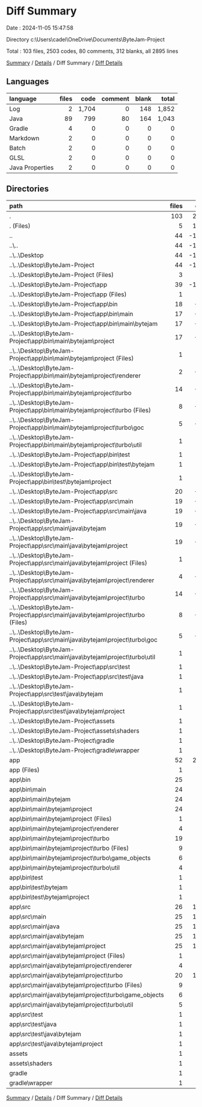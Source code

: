 # Diff Summary

Date : 2024-11-05 15:47:58

Directory c:\\Users\\cadel\\OneDrive\\Documents\\ByteJam-Project

Total : 103 files,  2503 codes, 80 comments, 312 blanks, all 2895 lines

[Summary](results.md) / [Details](details.md) / Diff Summary / [Diff Details](diff-details.md)

## Languages
| language | files | code | comment | blank | total |
| :--- | ---: | ---: | ---: | ---: | ---: |
| Log | 2 | 1,704 | 0 | 148 | 1,852 |
| Java | 89 | 799 | 80 | 164 | 1,043 |
| Gradle | 4 | 0 | 0 | 0 | 0 |
| Markdown | 2 | 0 | 0 | 0 | 0 |
| Batch | 2 | 0 | 0 | 0 | 0 |
| GLSL | 2 | 0 | 0 | 0 | 0 |
| Java Properties | 2 | 0 | 0 | 0 | 0 |

## Directories
| path | files | code | comment | blank | total |
| :--- | ---: | ---: | ---: | ---: | ---: |
| . | 103 | 2,503 | 80 | 312 | 2,895 |
| . (Files) | 5 | 1,751 | 37 | 173 | 1,961 |
| .. | 44 | -1,486 | -170 | -355 | -2,011 |
| ..\\.. | 44 | -1,486 | -170 | -355 | -2,011 |
| ..\\..\\Desktop | 44 | -1,486 | -170 | -355 | -2,011 |
| ..\\..\\Desktop\\ByteJam-Project | 44 | -1,486 | -170 | -355 | -2,011 |
| ..\\..\\Desktop\\ByteJam-Project (Files) | 3 | -47 | -37 | -25 | -109 |
| ..\\..\\Desktop\\ByteJam-Project\\app | 39 | -1,398 | -133 | -318 | -1,849 |
| ..\\..\\Desktop\\ByteJam-Project\\app (Files) | 1 | -41 | -13 | -13 | -67 |
| ..\\..\\Desktop\\ByteJam-Project\\app\\bin | 18 | -438 | 0 | -2 | -440 |
| ..\\..\\Desktop\\ByteJam-Project\\app\\bin\\main | 17 | -433 | 0 | -2 | -435 |
| ..\\..\\Desktop\\ByteJam-Project\\app\\bin\\main\\bytejam | 17 | -433 | 0 | -2 | -435 |
| ..\\..\\Desktop\\ByteJam-Project\\app\\bin\\main\\bytejam\\project | 17 | -433 | 0 | -2 | -435 |
| ..\\..\\Desktop\\ByteJam-Project\\app\\bin\\main\\bytejam\\project (Files) | 1 | -9 | 0 | 0 | -9 |
| ..\\..\\Desktop\\ByteJam-Project\\app\\bin\\main\\bytejam\\project\\renderer | 2 | -106 | 0 | -1 | -107 |
| ..\\..\\Desktop\\ByteJam-Project\\app\\bin\\main\\bytejam\\project\\turbo | 14 | -318 | 0 | -1 | -319 |
| ..\\..\\Desktop\\ByteJam-Project\\app\\bin\\main\\bytejam\\project\\turbo (Files) | 8 | -201 | 0 | -1 | -202 |
| ..\\..\\Desktop\\ByteJam-Project\\app\\bin\\main\\bytejam\\project\\turbo\\goc | 5 | -110 | 0 | 0 | -110 |
| ..\\..\\Desktop\\ByteJam-Project\\app\\bin\\main\\bytejam\\project\\turbo\\util | 1 | -7 | 0 | 0 | -7 |
| ..\\..\\Desktop\\ByteJam-Project\\app\\bin\\test | 1 | -5 | 0 | 0 | -5 |
| ..\\..\\Desktop\\ByteJam-Project\\app\\bin\\test\\bytejam | 1 | -5 | 0 | 0 | -5 |
| ..\\..\\Desktop\\ByteJam-Project\\app\\bin\\test\\bytejam\\project | 1 | -5 | 0 | 0 | -5 |
| ..\\..\\Desktop\\ByteJam-Project\\app\\src | 20 | -919 | -120 | -303 | -1,342 |
| ..\\..\\Desktop\\ByteJam-Project\\app\\src\\main | 19 | -916 | -117 | -301 | -1,334 |
| ..\\..\\Desktop\\ByteJam-Project\\app\\src\\main\\java | 19 | -916 | -117 | -301 | -1,334 |
| ..\\..\\Desktop\\ByteJam-Project\\app\\src\\main\\java\\bytejam | 19 | -916 | -117 | -301 | -1,334 |
| ..\\..\\Desktop\\ByteJam-Project\\app\\src\\main\\java\\bytejam\\project | 19 | -916 | -117 | -301 | -1,334 |
| ..\\..\\Desktop\\ByteJam-Project\\app\\src\\main\\java\\bytejam\\project (Files) | 1 | -8 | -3 | -4 | -15 |
| ..\\..\\Desktop\\ByteJam-Project\\app\\src\\main\\java\\bytejam\\project\\renderer | 4 | -399 | -65 | -118 | -582 |
| ..\\..\\Desktop\\ByteJam-Project\\app\\src\\main\\java\\bytejam\\project\\turbo | 14 | -509 | -49 | -179 | -737 |
| ..\\..\\Desktop\\ByteJam-Project\\app\\src\\main\\java\\bytejam\\project\\turbo (Files) | 8 | -295 | -22 | -107 | -424 |
| ..\\..\\Desktop\\ByteJam-Project\\app\\src\\main\\java\\bytejam\\project\\turbo\\goc | 5 | -183 | -23 | -66 | -272 |
| ..\\..\\Desktop\\ByteJam-Project\\app\\src\\main\\java\\bytejam\\project\\turbo\\util | 1 | -31 | -4 | -6 | -41 |
| ..\\..\\Desktop\\ByteJam-Project\\app\\src\\test | 1 | -3 | -3 | -2 | -8 |
| ..\\..\\Desktop\\ByteJam-Project\\app\\src\\test\\java | 1 | -3 | -3 | -2 | -8 |
| ..\\..\\Desktop\\ByteJam-Project\\app\\src\\test\\java\\bytejam | 1 | -3 | -3 | -2 | -8 |
| ..\\..\\Desktop\\ByteJam-Project\\app\\src\\test\\java\\bytejam\\project | 1 | -3 | -3 | -2 | -8 |
| ..\\..\\Desktop\\ByteJam-Project\\assets | 1 | -34 | 0 | -11 | -45 |
| ..\\..\\Desktop\\ByteJam-Project\\assets\\shaders | 1 | -34 | 0 | -11 | -45 |
| ..\\..\\Desktop\\ByteJam-Project\\gradle | 1 | -7 | 0 | -1 | -8 |
| ..\\..\\Desktop\\ByteJam-Project\\gradle\\wrapper | 1 | -7 | 0 | -1 | -8 |
| app | 52 | 2,197 | 213 | 482 | 2,892 |
| app (Files) | 1 | 41 | 13 | 13 | 67 |
| app\\bin | 25 | 648 | 19 | 1 | 668 |
| app\\bin\\main | 24 | 643 | 19 | 1 | 663 |
| app\\bin\\main\\bytejam | 24 | 643 | 19 | 1 | 663 |
| app\\bin\\main\\bytejam\\project | 24 | 643 | 19 | 1 | 663 |
| app\\bin\\main\\bytejam\\project (Files) | 1 | 9 | 0 | 0 | 9 |
| app\\bin\\main\\bytejam\\project\\renderer | 4 | 180 | 19 | 1 | 200 |
| app\\bin\\main\\bytejam\\project\\turbo | 19 | 454 | 0 | 0 | 454 |
| app\\bin\\main\\bytejam\\project\\turbo (Files) | 9 | 257 | 0 | 0 | 257 |
| app\\bin\\main\\bytejam\\project\\turbo\\game_objects | 6 | 98 | 0 | 0 | 98 |
| app\\bin\\main\\bytejam\\project\\turbo\\util | 4 | 99 | 0 | 0 | 99 |
| app\\bin\\test | 1 | 5 | 0 | 0 | 5 |
| app\\bin\\test\\bytejam | 1 | 5 | 0 | 0 | 5 |
| app\\bin\\test\\bytejam\\project | 1 | 5 | 0 | 0 | 5 |
| app\\src | 26 | 1,508 | 181 | 468 | 2,157 |
| app\\src\\main | 25 | 1,505 | 178 | 466 | 2,149 |
| app\\src\\main\\java | 25 | 1,505 | 178 | 466 | 2,149 |
| app\\src\\main\\java\\bytejam | 25 | 1,505 | 178 | 466 | 2,149 |
| app\\src\\main\\java\\bytejam\\project | 25 | 1,505 | 178 | 466 | 2,149 |
| app\\src\\main\\java\\bytejam\\project (Files) | 1 | 8 | 3 | 3 | 14 |
| app\\src\\main\\java\\bytejam\\project\\renderer | 4 | 418 | 78 | 128 | 624 |
| app\\src\\main\\java\\bytejam\\project\\turbo | 20 | 1,079 | 97 | 335 | 1,511 |
| app\\src\\main\\java\\bytejam\\project\\turbo (Files) | 9 | 534 | 32 | 168 | 734 |
| app\\src\\main\\java\\bytejam\\project\\turbo\\game_objects | 6 | 304 | 51 | 102 | 457 |
| app\\src\\main\\java\\bytejam\\project\\turbo\\util | 5 | 241 | 14 | 65 | 320 |
| app\\src\\test | 1 | 3 | 3 | 2 | 8 |
| app\\src\\test\\java | 1 | 3 | 3 | 2 | 8 |
| app\\src\\test\\java\\bytejam | 1 | 3 | 3 | 2 | 8 |
| app\\src\\test\\java\\bytejam\\project | 1 | 3 | 3 | 2 | 8 |
| assets | 1 | 34 | 0 | 11 | 45 |
| assets\\shaders | 1 | 34 | 0 | 11 | 45 |
| gradle | 1 | 7 | 0 | 1 | 8 |
| gradle\\wrapper | 1 | 7 | 0 | 1 | 8 |

[Summary](results.md) / [Details](details.md) / Diff Summary / [Diff Details](diff-details.md)